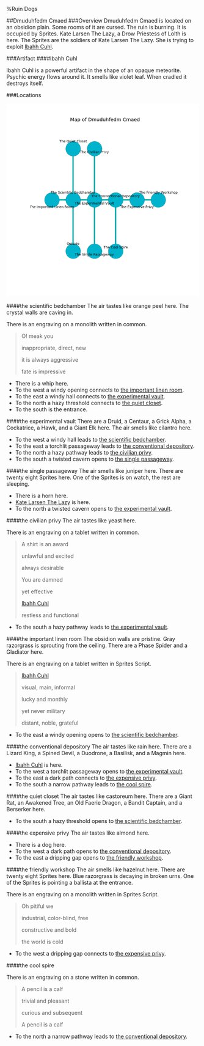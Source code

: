 %Ruin Dogs

##Dmuduhfedm Cmaed
###Overview
Dmuduhfedm Cmaed is located on an obsidion plain. Some rooms of it are cursed. The ruin is burning. It is occupied by Sprites. <a name="Kate-Larsen-The-Lazy"></a>Kate Larsen The Lazy, a Drow Priestess of Lolth is here. The Sprites are the soldiers of Kate Larsen The Lazy. She  is trying to exploit [Ibahh Cuhl](#Ibahh-Cuhl). 



###Artifact
####<a name="Ibahh-Cuhl"></a>Ibahh Cuhl


Ibahh Cuhl is a powerful artifact in the shape of an opaque meteorite. Psychic energy flows around it. It smells like violet leaf. When cradled it destroys itself. 





###Locations


![](../v2/images/Dmuduhfedm-Cmaed.png)

####<a name="the-scientific-bedchamber"></a>the scientific bedchamber
The air tastes like orange peel here. The crystal walls are caving in. 

There is an engraving on a monolith written in common. 

> O! meak you
>
> inappropriate, direct, new
>
> it is always aggressive
>
> fate is impressive
>


* There is a whip here.
* To the west a windy opening connects to [the important linen room](#the-important-linen-room).
* To the east a windy hall connects to [the experimental vault](#the-experimental-vault).
* To the north a hazy threshold connects to [the quiet closet](#the-quiet-closet).
* To the south is the entrance.


####<a name="the-experimental-vault"></a>the experimental vault
There are a Druid, a Centaur, a Grick Alpha, a Cockatrice, a Hawk, and a Giant Elk here. The air smells like cilantro here. 



* To the west a windy hall leads to [the scientific bedchamber](#the-scientific-bedchamber).
* To the east a torchlit passageway leads to [the conventional depository](#the-conventional-depository).
* To the north a hazy pathway leads to [the civilian privy](#the-civilian-privy).
* To the south a twisted cavern opens to [the single passageway](#the-single-passageway).


####<a name="the-single-passageway"></a>the single passageway
The air smells like juniper here. There are twenty eight Sprites here. One of the Sprites is on watch, the rest are sleeping. 



* There is a horn here.
* [Kate Larsen The Lazy](#Kate-Larsen-The-Lazy) is here.
* To the north a twisted cavern opens to [the experimental vault](#the-experimental-vault).


####<a name="the-civilian-privy"></a>the civilian privy
The air tastes like yeast here. 

There is an engraving on a tablet written in common. 

> A shirt is an award
>
> unlawful and excited
>
> always desirable
>
> You are damned
>
> yet effective
>
> [Ibahh Cuhl](#Ibahh-Cuhl)
>
> restless and functional
>


* To the south a hazy pathway leads to [the experimental vault](#the-experimental-vault).


####<a name="the-important-linen-room"></a>the important linen room
The obsidion walls are pristine. Gray razorgrass is sprouting from the ceiling. There are a Phase Spider and a Gladiator here. 

There is an engraving on a tablet written in Sprites Script. 

> [Ibahh Cuhl](#Ibahh-Cuhl)
>
> visual, main, informal
>
> lucky and monthly
>
> yet never military
>
> distant, noble, grateful
>


* To the east a windy opening opens to [the scientific bedchamber](#the-scientific-bedchamber).


####<a name="the-conventional-depository"></a>the conventional depository
The air tastes like rain here. There are a Lizard King, a Spined Devil, a Duodrone, a Basilisk, and a Magmin here. 



* [Ibahh Cuhl](#Ibahh-Cuhl) is here.
* To the west a torchlit passageway opens to [the experimental vault](#the-experimental-vault).
* To the east a dark path connects to [the expensive privy](#the-expensive-privy).
* To the south a narrow pathway leads to [the cool spire](#the-cool-spire).


####<a name="the-quiet-closet"></a>the quiet closet
The air tastes like castoreum here. There are a Giant Rat, an Awakened Tree, an Old Faerie Dragon, a Bandit Captain, and a Berserker here. 



* To the south a hazy threshold opens to [the scientific bedchamber](#the-scientific-bedchamber).


####<a name="the-expensive-privy"></a>the expensive privy
The air tastes like almond here. 



* There is a dog here.
* To the west a dark path opens to [the conventional depository](#the-conventional-depository).
* To the east a dripping gap opens to [the friendly workshop](#the-friendly-workshop).


####<a name="the-friendly-workshop"></a>the friendly workshop
The air smells like hazelnut here. There are twenty eight Sprites here. Blue razorgrass is decaying in broken urns. One of the Sprites is pointing a ballista at the entrance. 

There is an engraving on a monolith written in Sprites Script. 

> Oh pitiful we
>
> industrial, color-blind, free
>
> constructive and bold
>
> the world is cold
>


* To the west a dripping gap connects to [the expensive privy](#the-expensive-privy).


####<a name="the-cool-spire"></a>the cool spire


There is an engraving on a stone written in common. 

> A pencil is a calf
>
> trivial and pleasant
>
> curious and subsequent
>
> A pencil is a calf
>


* To the north a narrow pathway leads to [the conventional depository](#the-conventional-depository).


